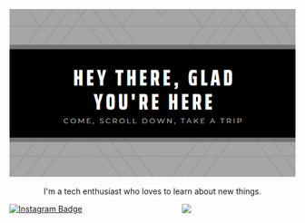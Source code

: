 <p align="center">
  <img src="https://raw.githubusercontent.com/timmydalton/timmydalton/master/Cover.png" />
</p>

<p align="center">
  I'm a tech enthusiast who loves to learn about new things.
</p>

<img align='right' src='https://media.giphy.com/media/bcKmIWkUMCjVm/giphy.gif' width='200"'>

[![Instagram Badge](https://img.shields.io/badge/-timmydalton-e4405f?style=flat-square&logo=Instagram&logoColor=white&link=https://www.instagram.com/tlml___/)](https://www.instagram.com/tlml___/)
